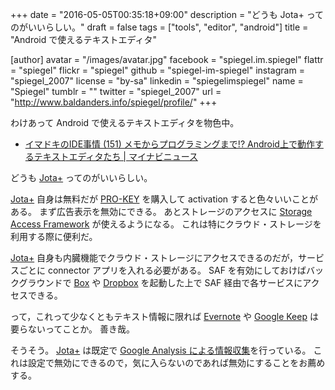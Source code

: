+++
date = "2016-05-05T00:35:18+09:00"
description = "どうも Jota+ ってのがいいらしい。"
draft = false
tags = ["tools", "editor", "android"]
title = "Android で使えるテキストエディタ"

[author]
  avatar = "/images/avatar.jpg"
  facebook = "spiegel.im.spiegel"
  flattr = "spiegel"
  flickr = "spiegel"
  github = "spiegel-im-spiegel"
  instagram = "spiegel_2007"
  license = "by-sa"
  linkedin = "spiegelimspiegel"
  name = "Spiegel"
  tumblr = ""
  twitter = "spiegel_2007"
  url = "http://www.baldanders.info/spiegel/profile/"
+++

わけあって Android で使えるテキストエディタを物色中。

- [イマドキのIDE事情 (151) メモからプログラミングまで!? Android上で動作するテキストエディタたち | マイナビニュース](http://news.mynavi.jp/column/ide/151/)

どうも [Jota+] ってのがいいらしい。

[Jota+] 自身は無料だが [PRO-KEY](https://play.google.com/store/apps/details?id=jp.sblo.pandora.jota.plus.prokey) を購入して activation すると色々いいことがある。
まず広告表示を無効にできる。
あとストレージのアクセスに [Storage Access Framework](http://developer.android.com/intl/ja/guide/topics/providers/document-provider.html) が使えるようになる。
これは特にクラウド・ストレージを利用する際に便利だ。

[Jota+] 自身も内臓機能でクラウド・ストレージにアクセスできるのだが，サービスごとに connector アプリを入れる必要がある。
SAF を有効にしておけばバックグラウンドで [Box](https://play.google.com/store/apps/details?id=com.box.android) や [Dropbox](https://play.google.com/store/apps/details?id=com.dropbox.android) を起動した上で SAF 経由で各サービスにアクセスできる。

って，これって少なくともテキスト情報に限れば [Evernote](https://play.google.com/store/apps/details?id=com.evernote) や [Google Keep](https://play.google.com/store/apps/details?id=com.google.android.keep) は要らないってことか。
善き哉。

そうそう。
[Jota+] は既定で [Google Analysis による情報収集](https://sites.google.com/site/aquamarinepandora/jotaplusja/privacypolicyja)を行っている。
これは設定で無効にできるので，気に入らないのであれば無効にすることをお薦めする。

[Jota+]: https://play.google.com/store/apps/details?id=jp.sblo.pandora.jota.plus "Jota+ (Text Editor) - Google Play"
